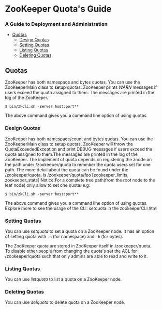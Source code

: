 <!--
Copyright 2002-2004 The Apache Software Foundation

Licensed under the Apache License, Version 2.0 (the "License");
you may not use this file except in compliance with the License.
You may obtain a copy of the License at

http://www.apache.org/licenses/LICENSE-2.0

Unless required by applicable law or agreed to in writing, software
distributed under the License is distributed on an "AS IS" BASIS,
WITHOUT WARRANTIES OR CONDITIONS OF ANY KIND, either express or implied.
See the License for the specific language governing permissions and
limitations under the License.
//-->

# ZooKeeper Quota's Guide

### A Guide to Deployment and Administration

* [Quotas](#zookeeper_quotas)
    * [Design Quotas](#Design+Quotas)
    * [Setting Quotas](#Setting+Quotas)
    * [Listing Quotas](#Listing+Quotas)
    * [Deleting Quotas](#Deleting+Quotas)

<a name="zookeeper_quotas"></a>

## Quotas

ZooKeeper has both namespace and bytes quotas. You can use the ZooKeeperMain class to setup quotas.
ZooKeeper prints _WARN_ messages if users exceed the quota assigned to them. The messages
are printed in the log of the ZooKeeper.

    $ bin/zkCli.sh -server host:port**

The above command gives you a command line option of using quotas.

<a name="Design+Quotas"></a>

### Design Quotas
ZooKeeper has both namespace/count and bytes quotas. You can use the ZooKeeperMain class to setup quotas.
ZooKeeper will throw the QuotaExceededException and print DEBUG messages if users exceed the quota assigned to them.The messages are printed in the log of the ZooKeeper.
The implement of quota depends on registering the znode on the path under /zookeeper/quota to remmber the quota users set for one path.
The more detail about the quota can be found under the /zookeeper/quota.
ls /zookeeper/quota/foo
[zookeeper_limits, zookeeper_stats]
Notice:For a complete tree path(from the root node to the leaf node) only allow to set one quota.
e.g:

    $ bin/zkCli.sh -server host:port**

The above command gives you a command line option of using quotas.
Explore more to see the usage of the CLI: setquota in the zookeeperCLI.html


<a name="Setting+Quotas"></a>

### Setting Quotas

You can use _setquota_ to set a quota on a ZooKeeper node. It has an option of setting quota with
`-n` (for namespace)
and `-b` (for bytes).

The ZooKeeper quota are stored in ZooKeeper itself in /zookeeper/quota. To disable other people from
changing the quota's set the ACL for /zookeeper/quota such that only admins are able to read and write to it.

<a name="Listing+Quotas"></a>

### Listing Quotas

You can use _listquota_ to list a quota on a ZooKeeper node.

<a name="Deleting+Quotas"></a>

### Deleting Quotas

You can use _delquota_ to delete quota on a ZooKeeper node.


